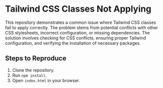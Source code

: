 # Tailwind CSS Classes Not Applying
This repository demonstrates a common issue where Tailwind CSS classes fail to apply correctly.  The problem stems from potential conflicts with other CSS stylesheets, incorrect configuration, or missing dependencies.  The solution involves checking for CSS conflicts, ensuring proper Tailwind configuration, and verifying the installation of necessary packages.

## Steps to Reproduce
1. Clone the repository.
2. Run `npm install`.
3. Open `index.html` in your browser.